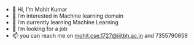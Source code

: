 - 👋 Hi, I’m Mohit Kumar
- 👀 I’m interested in Machine learning domain
- 🌱 I’m currently learning Machine Learning
- 💞️ I’m looking for a job
- 📫 you can reach me on mohit.cse.1727@iiitbh.ac.in and 7355790659


<!---
letsmachinecode/letsmachinecode is a ✨ special ✨ repository because its `README.md` (this file) appears on your GitHub profile.
You can click the Preview link to take a look at your changes.
--->
